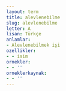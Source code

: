 ```yaml
---
layout: term
title: alevlenebilme
slug: alevlenebilme
letter: A
lisan: Türkçe
anlamlar:
- Alevlenebilmek işi
ozellikler:
- - isim
ornekler:
- - ''
orneklerkaynak:
- - ''
---
```

